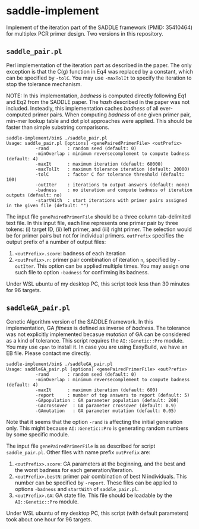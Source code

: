 # saddle-implement

Implement of the iteration part of the SADDLE framework (PMID: 35410464) for multiplex PCR primer design. Two versions in this repository.

## `saddle_pair.pl`

Perl implementation of the iteration part as described in the paper. The only exception is that the C(g) function in Eq4 was replaced by a constant, which can be specified by `-tolC`. You may use `-maxTolIt` to specify the iteration to stop the tolerance mechanism.

NOTE: In this implementation, _badness_ is computed directly following Eq1 and Eq2 from the SADDLE paper. The _hash_ described in the paper was not included. Insteadly, this implementation caches _badness_ of all ever-computed primer pairs. When computing _badness_ of one given primer pair, min-mer lookup table and dot plot approaches were applied. This should be faster than simple substring comparisons.

```
saddle-implement/bin$ ./saddle_pair.pl
Usage: saddle_pair.pl [options] <genePairedPrimerFile> <outPrefix>
           -rand       : random seed (default: 0)
           -minOverlap : minimum reversecomplement to compute badness (default: 4)
           -maxIt      : maximum iteration (default: 60000)
           -maxTolIt   : maximum tolerance iteration (default: 20000)
           -tolC       : factor C for tolerance threshold (default: 100)
           -outIter    : iterations to output answers (default: none)
           -badness    : no iteration and compute badness of iteration outputs (default: no)
           -startWith  : start iterations with primer pairs assigned in the given file (default: "")
```

The input file `genePairedPrimerFile` should be a three column tab-delimited text file. In this input file, each line represents one primer pair by three tokens: (i) target ID, (ii) left primer, and (iii) right primer. The selection would be for primer pairs but not for individual primers. `outPrefix` specifies the output prefix of a number of output files:
1. `<outPrefix>.score`: badness of each iteration
2. `<outPrefix>.n`: primer pair combination of iteration `n`, specified by `-outIter`. This option can be applied multiple times. You may assign one such file to option `-badness` for confirming its badness.

Under WSL ubuntu of my desktop PC, this script took less than 30 minutes for 96 targets.

## `saddleGA_pair.pl`

Genetic Algorithm version of the SADDLE framework. In this implementation, GA _fitness_ is defined as inverse of _badness_. The tolerance was not explicitly implemented becasue _mutation_ of GA can be considered as a kind of tolerance. This script requires the `AI::Genetic::Pro` module. You may use `cpan` to install it. In case you are using EasyBuild, we have an EB file. Please contact me directly.

```
saddle-implement/bin$ ./saddleGA_pair.pl
Usage: saddleGA_pair.pl [options] <genePairedPrimerFile> <outPrefix>
           -rand       : random seed (default: 0)
           -minOverlap : minimum reversecomplement to compute badness (default: 4)
           -maxIt      : maximum iteration (default: 600)
           -report     : number of top answers to report (default: 5)
           -GApopulation : GA parameter population (default: 200)
           -GAcrossover  : GA parameter crossover (default: 0.9)
           -GAmutation   : GA parameter mutation (default: 0.05)
```

Note that it seems that the option `-rand` is affecting the initial generation only. This might because `AI::Genetic::Pro` is generating random numbers by some specific module.

The input file `genePairedPrimerFile` is as described for script `saddle_pair.pl`. Other files with name prefix `outPrefix` are:
1. `<outPrefix>.score`: GA parameters at the beginning, and the best and the worst badness for each generation/iteration.
2. `<outPrefix>.bestN`: primer pair combination of best N individuals. This number can be specified by `-report`. These files can be applied to options `-badness` and `startWith` of `saddle_pair.pl`.
3. `<outPrefix>.GA`: GA state file. This file should be loadable by the `AI::Genetic::Pro` module.

Under WSL ubuntu of my desktop PC, this script (with default parameters) took about one hour for 96 targets.
